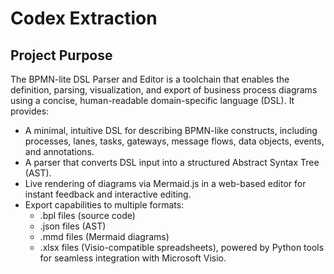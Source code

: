  # Codex Extraction

 ## Project Purpose

 The BPMN-lite DSL Parser and Editor is a toolchain that enables the definition, parsing, visualization, and export of business process diagrams using a concise, human-readable domain-specific language (DSL). It provides:

- A minimal, intuitive DSL for describing BPMN-like constructs, including processes, lanes, tasks, gateways, message flows, data objects, events, and annotations.
- A parser that converts DSL input into a structured Abstract Syntax Tree (AST).
- Live rendering of diagrams via Mermaid.js in a web-based editor for instant feedback and interactive editing.
- Export capabilities to multiple formats:
  - .bpl files (source code)
  - .json files (AST)
  - .mmd files (Mermaid diagrams)
  - .xlsx files (Visio-compatible spreadsheets), powered by Python tools for seamless integration with Microsoft Visio.